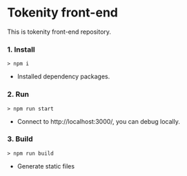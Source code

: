 # Tokenity front-end

This is tokenity front-end repository.

### 1. Install

```shell
> npm i
```

- Installed dependency packages.

### 2. Run

```shell
> npm run start
```

- Connect to http://localhost:3000/, you can debug locally.

### 3. Build

```shell
> npm run build
```

- Generate static files